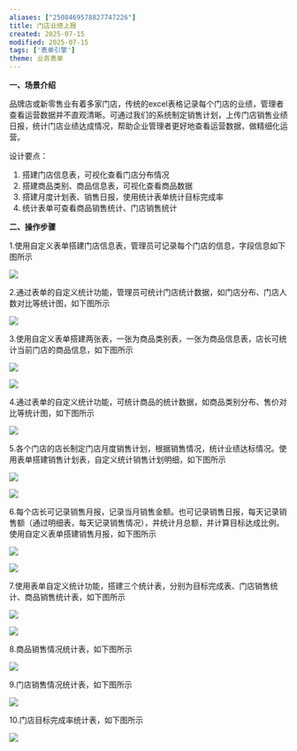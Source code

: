 ```yaml
---
aliases: ["2508469578827747226"]
title: 门店业绩上报
created: 2025-07-15
modified: 2025-07-15
tags: ['表单引擎']
theme: 业务表单
---
```


**一、场景介绍**

品牌店或新零售业有着多家门店，传统的excel表格记录每个门店的业绩，管理者查看运营数据并不直观清晰。可通过我们的系统制定销售计划，上传门店销售业绩日报，统计门店业绩达成情况，帮助企业管理者更好地查看运营数据，做精细化运营。

设计要点：

1. 搭建门店信息表，可视化查看门店分布情况
2. 搭建商品类别、商品信息表，可视化查看商品数据
3. 搭建月度计划表、销售日报，使用统计表单统计目标完成率
4. 统计表单可查看商品销售统计、门店销售统计

**二、操作步骤**

1.使用自定义表单搭建门店信息表，管理员可记录每个门店的信息，字段信息如下图所示

![](6b9acbf6706f9f349a7ad0367ff99cda.jpg)

2.通过表单的自定义统计功能，管理员可统计门店统计数据，如门店分布、门店人数对比等统计图，如下图所示

![](869861d650d5dfcb7f1e9d03f6fe00da.jpg)

3.使用自定义表单搭建两张表，一张为商品类别表，一张为商品信息表，店长可统计当前门店的商品信息，如下图所示

![](e2e534e6b451e0cb0136ea3dd475c848.jpg)

![](dd56a6169dfec86783d753712117ce7e.jpg)

4.通过表单的自定义统计功能，可统计商品的统计数据，如商品类别分布、售价对比等统计图，如下图所示

![](9d574c130c8b0b159efdf151d734b97d.jpg)

5.各个门店的店长制定门店月度销售计划，根据销售情况，统计业绩达标情况。使用表单搭建销售计划表，自定义统计销售计划明细，如下图所示

![](6d318becd0f829df20e848fbb5bd506b.jpg)

![](7844e3eaba3fbb8d2373aa0f3e26a18b.jpg)

6.每个店长可记录销售月报，记录当月销售金额。也可记录销售日报，每天记录销售额（通过明细表，每天记录销售情况），并统计月总额，并计算目标达成比例。使用自定义表单搭建销售月报，如下图所示

![](27d649600d7059033dbff8157062357e.jpg)

![](512796faa96c46d659b163268effe3f1.jpg)

7.使用表单自定义统计功能，搭建三个统计表，分别为目标完成表、门店销售统计、商品销售统计表，如下图所示

![](d69a2cc685e8738d7f62dfa91c5d3776.jpg)

![](189cd349a8205bb87b0717a08c846948.jpg)

8.商品销售情况统计表，如下图所示

![](73b63f8772594a3e163e1566a9377417.jpg)

9.门店销售情况统计表，如下图所示

![](d2bfc58615390fe5c9ea349a1cd31c27.jpg)

10.门店目标完成率统计表，如下图所示

![](a790a9a4686a8ec568c8148fdc466da1.jpg)